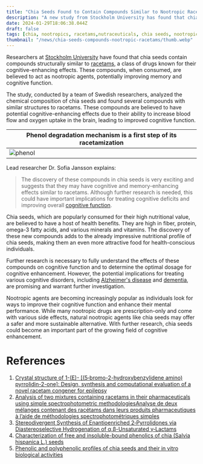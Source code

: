```yaml
---
title: "Chia Seeds Found to Contain Compounds Similar to Nootropic Racetams"
description: "A new study from Stockholm University has found that chia seeds contain compounds similar to nootropic racetams, suggesting potential cognitive-enhancing effects. Learn more about the study's findings here."
date: 2024-01-29T18:06:38.044Z
draft: false
tags: [chia, nootropics, racetams,nutraceuticals, chia seeds, nootropic agents, memory booster, memory enhancer, intelligence enhancer, what to eat before exam, enhance cognitive skills, cognitive abilities]
thumbnail: "/news/chia-seeds-compounds-nootropic-racetams/thumb.webp"
---
```


Researchers at [Stockholm University](https://www.su.se/cmlink/stockholm-university) have found that chia seeds contain compounds structurally similar to [racetams](https://en.wikipedia.org/wiki/Racetam), a class of drugs known for their cognitive-enhancing effects. These compounds, when consumed, are believed to act as nootropic agents, potentially improving memory and cognitive function.

The study, conducted by a team of Swedish researchers, analyzed the chemical composition of chia seeds and found several compounds with similar structures to racetams. These compounds are believed to have potential cognitive-enhancing effects due to their ability to increase blood flow and oxygen uptake in the brain, leading to improved cognitive function.

|Phenol degradation mechanism is a first step of its racetamization|
|---|
|![phenol](/news/chia-seeds-compounds-nootropic-racetams/phenol.png)


Lead researcher Dr. Sofia Jansson explains:

>The discovery of these compounds in chia seeds is very exciting and suggests that they may have cognitive and memory-enhancing effects similar to racetams. Although further research is needed, this could have important implications for treating cognitive deficits and improving overall [cognitive function](https://en.wikipedia.org/wiki/Cognitive_skill).

Chia seeds, which are popularly consumed for their high nutritional value, are believed to have a host of health benefits. They are high in fiber, protein, omega-3 fatty acids, and various minerals and vitamins. The discovery of these new compounds adds to the already impressive nutritional profile of chia seeds, making them an even more attractive food for health-conscious individuals.

Further research is necessary to fully understand the effects of these compounds on cognitive function and to determine the optimal dosage for cognitive enhancement. However, the potential implications for treating various cognitive disorders, including [Alzheimer's disease](https://en.wikipedia.org/wiki/Alzheimer%27s_disease) and [dementia](https://en.wikipedia.org/wiki/Dementia), are promising and warrant further investigation.

Nootropic agents are becoming increasingly popular as individuals look for ways to improve their cognitive function and enhance their mental performance. While many nootropic drugs are prescription-only and come with various side effects, natural nootropic agents like chia seeds may offer a safer and more sustainable alternative. With further research, chia seeds could become an important part of the growing field of cognitive enhancement.

# References

1. [Crystal structure of 1-(E)- [(5‑bromo-2-hydroxybenzylidene amino) pyrrolidin-2-one]: Design, synthesis and computational evaluation of a novel racetam congener for epilepsy](https://doi.org/10.1016/j.molstruc.2023.137219)
2. [Analysis of two mixtures containing racetams in their pharmaceuticals using simple spectrophotometric methodologiesAnalyse de deux mélanges contenant des racétams dans leurs produits pharmaceutiques à l’aide de méthodologies spectrophotométriques simples](https://doi.org/10.1016/j.pharma.2022.06.001)
3. [Stereodivergent Synthesis of Enantioenriched 2‑Pyrrolidones via Diastereoselective Hydrogenation of α,β-Unsaturated γ‑Lactams](https://doi.org/10.1021/acs.orglett.3c00532)
4. [Characterization of free and insoluble-bound phenolics of chia (Salvia hispanica L.) seeds](https://doi.org/10.1080/14786419.2020.1761357)
5. [Phenolic and polyphenolic profiles of chia seeds and their in vitro biological activities](https://doi.org/10.1016/j.jff.2017.06.044)